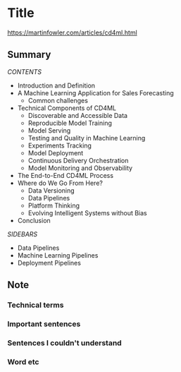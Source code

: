 # Title

https://martinfowler.com/articles/cd4ml.html

## Summary

*CONTENTS*

- Introduction and Definition
- A Machine Learning Application for Sales Forecasting
    - Common challenges
- Technical Components of CD4ML
    - Discoverable and Accessible Data
    - Reproducible Model Training
    - Model Serving
    - Testing and Quality in Machine Learning
    - Experiments Tracking
    - Model Deployment
    - Continuous Delivery Orchestration
    - Model Monitoring and Observability
- The End-to-End CD4ML Process
- Where do We Go From Here?
    - Data Versioning
    - Data Pipelines
    - Platform Thinking
    - Evolving Intelligent Systems without Bias
- Conclusion

*SIDEBARS*

- Data Pipelines
- Machine Learning Pipelines
- Deployment Pipelines

## Note

### Technical terms

### Important sentences

### Sentences I couldn't understand

### Word etc

